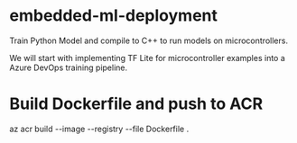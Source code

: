 # embedded-ml-deployment
Train Python Model and compile to C++ to run models on microcontrollers.

We will start with implementing TF Lite for microcontroller examples into a Azure DevOps training pipeline.

# Build Dockerfile and push to ACR
az acr build --image <imagename> --registry <registryname> --file Dockerfile .